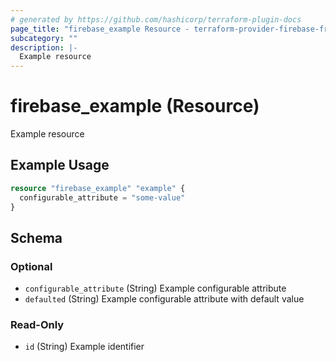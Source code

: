 ```yaml
---
# generated by https://github.com/hashicorp/terraform-plugin-docs
page_title: "firebase_example Resource - terraform-provider-firebase-framework"
subcategory: ""
description: |-
  Example resource
---
```


# firebase_example (Resource)

Example resource

## Example Usage

```terraform
resource "firebase_example" "example" {
  configurable_attribute = "some-value"
}
```

<!-- schema generated by tfplugindocs -->
## Schema

### Optional

- `configurable_attribute` (String) Example configurable attribute
- `defaulted` (String) Example configurable attribute with default value

### Read-Only

- `id` (String) Example identifier
